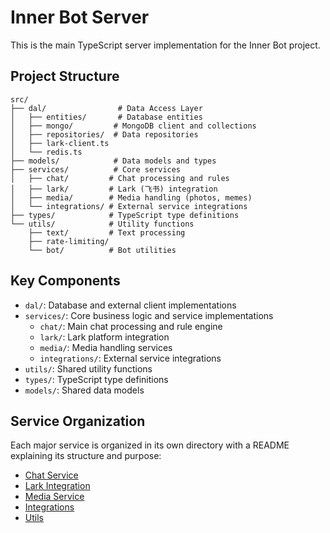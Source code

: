 # Inner Bot Server

This is the main TypeScript server implementation for the Inner Bot project.

## Project Structure

```
src/
├── dal/                # Data Access Layer
│   ├── entities/       # Database entities
│   ├── mongo/         # MongoDB client and collections
│   ├── repositories/  # Data repositories
│   ├── lark-client.ts
│   └── redis.ts
├── models/            # Data models and types
├── services/          # Core services
│   ├── chat/         # Chat processing and rules
│   ├── lark/         # Lark (飞书) integration
│   ├── media/        # Media handling (photos, memes)
│   └── integrations/ # External service integrations
├── types/            # TypeScript type definitions
└── utils/            # Utility functions
    ├── text/         # Text processing
    ├── rate-limiting/
    └── bot/          # Bot utilities
```

## Key Components

- `dal/`: Database and external client implementations
- `services/`: Core business logic and service implementations
    - `chat/`: Main chat processing and rule engine
    - `lark/`: Lark platform integration
    - `media/`: Media handling services
    - `integrations/`: External service integrations
- `utils/`: Shared utility functions
- `types/`: TypeScript type definitions
- `models/`: Shared data models

## Service Organization

Each major service is organized in its own directory with a README explaining its structure and purpose:

- [Chat Service](services/chat/README.md)
- [Lark Integration](services/lark/README.md)
- [Media Service](services/media/README.md)
- [Integrations](services/integrations/README.md)
- [Utils](utils/README.md)
